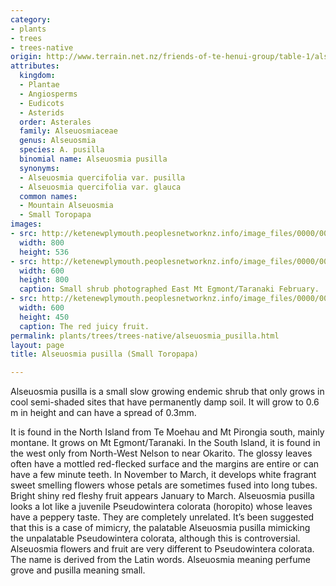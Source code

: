 ```yaml
---
category:
- plants
- trees
- trees-native
origin: http://www.terrain.net.nz/friends-of-te-henui-group/table-1/alseuosmia-pusilla-small-toropapa.html
attributes:
  kingdom:
  - Plantae
  - Angiosperms
  - Eudicots
  - Asterids
  order: Asterales
  family: Alseuosmiaceae
  genus: Alseuosmia
  species: A. pusilla
  binomial name: Alseuosmia pusilla
  synonyms:
  - Alseuosmia quercifolia var. pusilla
  - Alseuosmia quercifolia var. glauca
  common names:
  - Mountain Alseuosmia
  - Small Toropapa
images:
- src: http://ketenewplymouth.peoplesnetworknz.info/image_files/0000/0007/0754/Alseuosmia_pusilla.JPG
  width: 800
  height: 536
- src: http://ketenewplymouth.peoplesnetworknz.info/image_files/0000/0007/0739/Alseuosmia_pusilla2.JPG
  width: 600
  height: 800
  caption: Small shrub photographed East Mt Egmont/Taranaki February.
- src: http://ketenewplymouth.peoplesnetworknz.info/image_files/0000/0007/0744/Alseuosmia_pusilla3.JPG
  width: 600
  height: 450
  caption: The red juicy fruit.
permalink: plants/trees/trees-native/alseuosmia_pusilla.html
layout: page
title: Alseuosmia pusilla (Small Toropapa)

---
```

Alseuosmia pusilla is a small slow growing endemic shrub that only grows in cool semi-shaded sites that have permanently damp soil. It will grow to 0.6 m in height and can have a spread of 0.3mm.

It is found in the North Island from Te Moehau and Mt Pirongia south, mainly montane. It grows on Mt Egmont/Taranaki. In the South Island, it is found in the west only from North-West Nelson to near Okarito.
The glossy leaves often have a mottled red-flecked surface and the margins are entire or can have a few minute teeth.
In November to March, it develops white fragrant sweet smelling flowers whose petals are sometimes fused into long tubes.
Bright shiny red fleshy fruit appears January to March.
Alseuosmia pusilla looks a lot like a juvenile Pseudowintera colorata (horopito) whose leaves have a peppery taste. They are completely unrelated. It’s been suggested that this is a case of mimicry, the palatable Alseuosmia pusilla mimicking the unpalatable Pseudowintera colorata, although this is controversial. Alseuosmia flowers and fruit are very different to Pseudowintera colorata.
The name is derived from the Latin words. Alseuosmia meaning perfume grove and pusilla meaning small.
